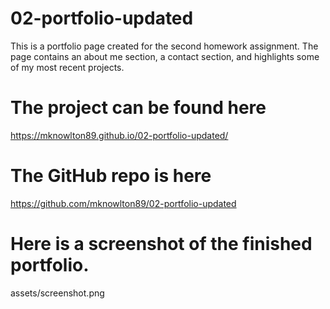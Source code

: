 # 02-portfolio-updated
This is a portfolio page created for the second homework assignment. The page contains an about me section, a contact section, and highlights some of my most recent projects.

# The project can be found here
https://mknowlton89.github.io/02-portfolio-updated/
# The GitHub repo is here
https://github.com/mknowlton89/02-portfolio-updated
# Here is a screenshot of the finished portfolio.
assets/screenshot.png